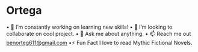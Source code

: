 # Ortega
• 🔭 I’m constantly working on learning new skills!
• 👯 I’m looking to collaborate on cool project.
• 💬 Ask me about anything.
• 📫 Reach me out benorteg611@gmail.com
•⚡ Fun Fact I love to read Mythic Fictional Novels.
